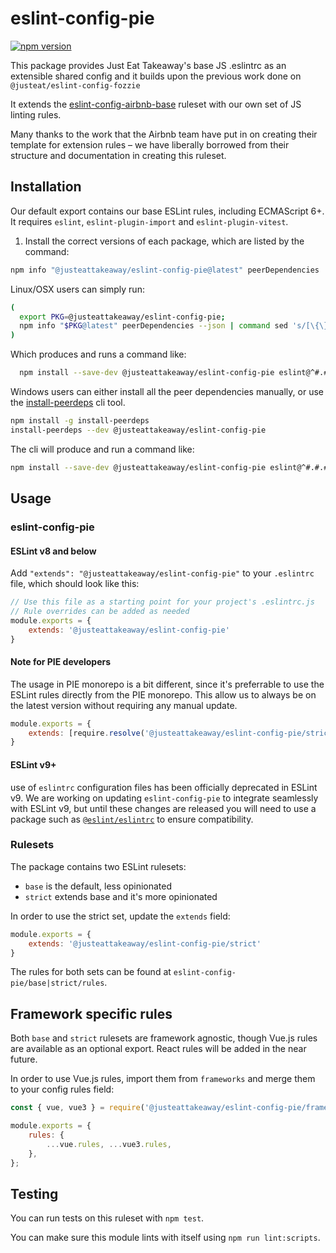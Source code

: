 # eslint-config-pie
[![npm version](https://badge.fury.io/js/%40justeattakeaway%2Feslint-config-pie.svg)](https://badge.fury.io/js/%40justeattakeaway%2Feslint-config-pie)

This package provides Just Eat Takeaway's base JS .eslintrc as an extensible shared config and it builds upon the previous work done on `@justeat/eslint-config-fozzie`

It extends the [eslint-config-airbnb-base](https://github.com/airbnb/javascript/tree/master/packages/eslint-config-airbnb-base) ruleset with our own set of JS linting rules.

Many thanks to the work that the Airbnb team have put in on creating their template for extension rules – we have liberally borrowed from their structure and documentation in creating this ruleset.

## Installation

Our default export contains our base ESLint rules, including ECMAScript 6+. It requires `eslint`, `eslint-plugin-import` and `eslint-plugin-vitest`.

1. Install the correct versions of each package, which are listed by the command:

  ```sh
  npm info "@justeattakeaway/eslint-config-pie@latest" peerDependencies
  ```

  Linux/OSX users can simply run:

  ```sh
  (
    export PKG=@justeattakeaway/eslint-config-pie;
    npm info "$PKG@latest" peerDependencies --json | command sed 's/[\{\},]//g ; s/: /@/g' | xargs npm install --save-dev "$PKG@latest"
  )
  ```

  Which produces and runs a command like:

  ```sh
    npm install --save-dev @justeattakeaway/eslint-config-pie eslint@^#.#.# eslint-plugin-import@^#.#.# eslint-plugin-vitest@^#.#.#
  ```

  Windows users can either install all the peer dependencies manually, or use the [install-peerdeps](https://github.com/nathanhleung/install-peerdeps) cli tool.

  ```sh
  npm install -g install-peerdeps
  install-peerdeps --dev @justeattakeaway/eslint-config-pie
  ```

  The cli will produce and run a command like:

  ```sh
  npm install --save-dev @justeattakeaway/eslint-config-pie eslint@^#.#.# eslint-plugin-import@^#.#.# eslint-plugin-vitest@^#.#.#
  ```

## Usage

### eslint-config-pie

#### ESLint v8 and below

Add `"extends": "@justeattakeaway/eslint-config-pie"` to your `.eslintrc` file, which should look like this:

```js
// Use this file as a starting point for your project's .eslintrc.js
// Rule overrides can be added as needed
module.exports = {
    extends: '@justeattakeaway/eslint-config-pie'
}
```

#### Note for PIE developers

The usage in PIE monorepo is a bit different, since it's preferrable to use the ESLint rules directly from the PIE monorepo. This allow us to always be on the latest version without requiring any manual update.

```js
module.exports = {
    extends: [require.resolve('@justeattakeaway/eslint-config-pie/strict')],
}
```

#### ESLint v9+

use of `eslintrc` configuration files has been officially deprecated in ESLint v9. We are working on updating `eslint-config-pie` to integrate seamlessly with ESLint v9, but until these changes are released you will need to use a package such as [`@eslint/eslintrc`](https://www.npmjs.com/package/@eslint/eslintrc) to ensure compatibility.


### Rulesets

The package contains two ESLint rulesets:

- `base` is the default, less opinionated
- `strict` extends base and it's more opinionated

In order to use the strict set, update the `extends` field:

```js
module.exports = {
    extends: '@justeattakeaway/eslint-config-pie/strict'
}
```

The rules for both sets can be found at `eslint-config-pie/base|strict/rules`.

## Framework specific rules

Both `base` and `strict` rulesets are framework agnostic, though Vue.js rules are available as an optional export. React rules will be added in the near future.


In order to use Vue.js rules, import them from `frameworks` and merge them to your config rules field:

```js
const { vue, vue3 } = require('@justeattakeaway/eslint-config-pie/frameworks');

module.exports = {
    rules: {
        ...vue.rules, ...vue3.rules,
    },
};
```

## Testing

You can run tests on this ruleset with `npm test`.

You can make sure this module lints with itself using `npm run lint:scripts`.
